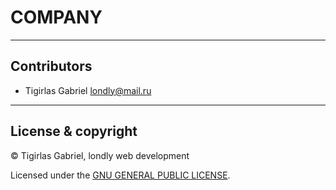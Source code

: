 # COMPANY
---

## Contributors

- Tigirlas Gabriel <londly@mail.ru>

---

## License & copyright

© Tigirlas Gabriel, londly web development

Licensed under the [GNU GENERAL PUBLIC LICENSE](LICENSE).
